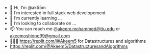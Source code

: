- 👋 Hi, I’m @ak55m
- 👀 I’m interested in full stack web developement
- 🌱 I’m currently learning ...
- 💞️ I’m looking to collaborate on ...
- 📫 You can reach me @akeem.mohammed@ttu.edu or akeemoshione99@gmail.com
- 👨🏾‍💻 https://replit.com/@Akeem5 for Datastructures and algorithms
- https://replit.com/@Akeem5/DatastructuresandAlgorithms
<!---
ak55m/ak55m is a ✨ special ✨ repository because its `README.md` (this file) appears on your GitHub profile.
You can click the Preview link to take a look at your changes.
--->

